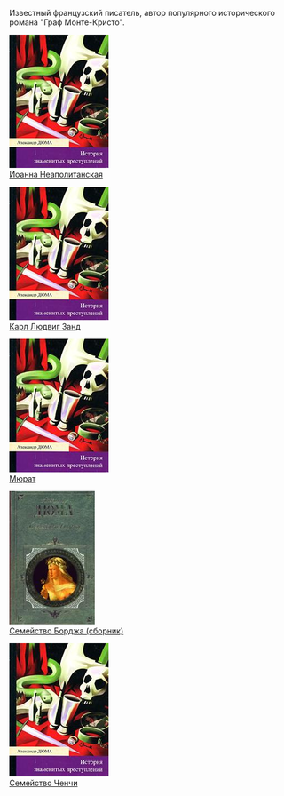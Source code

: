 Известный французский писатель, автор популярного исторического романа "Граф Монте-Кристо".


![](Иоанна%20Неаполитанская.jpg)  
[Иоанна Неаполитанская](Иоанна%20Неаполитанская.txt)

![](Карл%20Людвиг%20Занд.jpg)  
[Карл Людвиг Занд](Карл%20Людвиг%20Занд.txt)

![](Мюрат.jpg)  
[Мюрат](Мюрат.txt)

![](Семейство%20Борджа%20(сборник).jpg)  
[Семейство Борджа (сборник)](Семейство%20Борджа%20(сборник).txt)

![](Семейство%20Ченчи.jpg)  
[Семейство Ченчи](Семейство%20Ченчи.txt)

